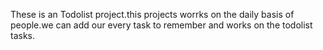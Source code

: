 These is an Todolist project.this projects worrks on the daily basis of people.we can add our every task to remember and works on the todolist tasks.
